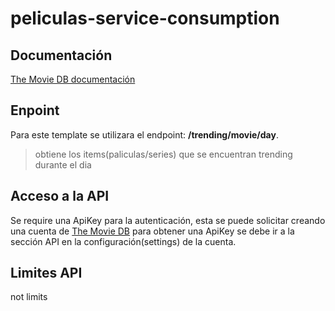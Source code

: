 # peliculas-service-consumption

## Documentación
[The Movie DB documentación](https://developers.themoviedb.org/3/getting-started/introduction)
## Enpoint
Para este template se utilizara el endpoint: **/trending/movie/day**.
> obtiene los items(paliculas/series) que se encuentran trending durante el dia
## Acceso a la API
Se require una ApiKey para la autenticación, esta se puede solicitar creando una cuenta de [The Movie DB](https://www.themoviedb.org/signup) para obtener una ApiKey se debe ir a la sección API en la configuración(settings) de la cuenta.
## Limites API
not limits
